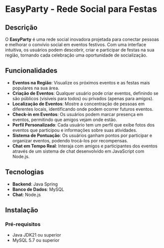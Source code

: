 # EasyParty - Rede Social para Festas

## Descrição

O **EasyParty** é uma rede social inovadora projetada para conectar pessoas e melhorar o convívio social em eventos festivos. Com uma interface intuitiva, os usuários podem descobrir, criar e participar de festas na sua região, tornando cada celebração uma oportunidade de socialização.

## Funcionalidades

- **Eventos na Região**: Visualize os próximos eventos e as festas mais populares na sua área.
- **Criação de Eventos**: Qualquer usuário pode criar eventos, definindo se são públicos (visíveis para todos) ou privados (apenas para amigos).
- **Localização de Eventos**: Mostre a concentração de pessoas em diferentes locais, identificando onde podem ocorrer futuros eventos.
- **Check-in em Eventos**: Os usuários podem marcar presença em eventos, permitindo que amigos vejam onde estão.
- **Perfil Personalizado**: Cada usuário tem um perfil que exibe fotos dos eventos que participou e informações sobre suas atividades.
- **Sistema de Pontuação**: Os usuários ganham pontos por participar e organizar eventos, podendo trocá-los por recompensas.
- **Chat em Tempo Real**: Interaja com amigos e participantes dos eventos através de um sistema de chat desenvolvido em JavaScript com Node.js.

## Tecnologias

- **Backend**: Java Spring
- **Banco de Dados**: MySQL
- **Chat**: Node.js

## Instalação

### Pré-requisitos

- Java JDK21 ou superior
- MySQL 5.7 ou superior
